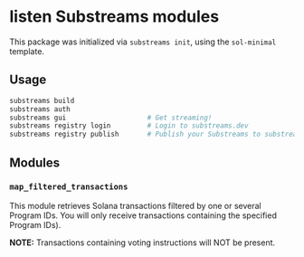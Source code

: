 # listen Substreams modules

This package was initialized via `substreams init`, using the `sol-minimal` template.

## Usage

```bash
substreams build
substreams auth
substreams gui       			  # Get streaming!
substreams registry login         # Login to substreams.dev
substreams registry publish       # Publish your Substreams to substreams.dev
```

## Modules

### `map_filtered_transactions`

This module retrieves Solana transactions filtered by one or several Program IDs.
You will only receive transactions containing the specified Program IDs).

**NOTE:** Transactions containing voting instructions will NOT be present.
